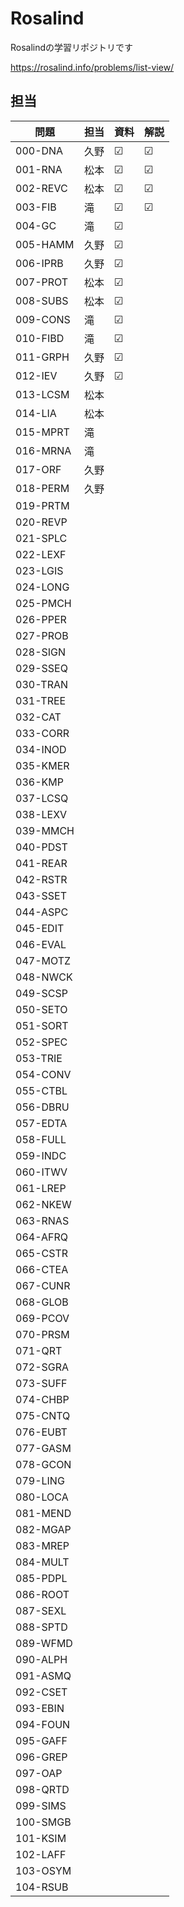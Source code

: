 # Rosalind
Rosalindの学習リポジトリです

https://rosalind.info/problems/list-view/


## 担当

| 問題     | 担当 | 資料 | 解説 |
| -------- | ---- | ---- | ---- |
| 000-DNA  | 久野 | ☑    | ☑    |
| 001-RNA  | 松本 | ☑    | ☑    |
| 002-REVC | 松本 | ☑    | ☑    |
| 003-FIB  | 滝   | ☑    | ☑    |
| 004-GC   | 滝   | ☑    |      |
| 005-HAMM | 久野 | ☑    |      |
| 006-IPRB | 久野 | ☑    |      |
| 007-PROT | 松本 | ☑    |      |
| 008-SUBS | 松本 | ☑    |      |
| 009-CONS | 滝   | ☑    |      |
| 010-FIBD | 滝   |  ☑   |      |
| 011-GRPH | 久野 | ☑    |      |
| 012-IEV  | 久野 | ☑    |      |
| 013-LCSM | 松本 |      |      |
| 014-LIA  | 松本 |      |      |
| 015-MPRT | 滝 |      |      |
| 016-MRNA | 滝 |      |      |
| 017-ORF  |  久野   |      |      |
| 018-PERM |  久野    |      |      |
| 019-PRTM |      |      |      |
| 020-REVP |      |      |      |
| 021-SPLC |      |      |      |
| 022-LEXF |      |      |      |
| 023-LGIS |      |      |      |
| 024-LONG |      |      |      |
| 025-PMCH |      |      |      |
| 026-PPER |      |      |      |
| 027-PROB |      |      |      |
| 028-SIGN |      |      |      |
| 029-SSEQ |      |      |      |
| 030-TRAN |      |      |      |
| 031-TREE |      |      |      |
| 032-CAT  |      |      |      |
| 033-CORR |      |      |      |
| 034-INOD |      |      |      |
| 035-KMER |      |      |      |
| 036-KMP  |      |      |      |
| 037-LCSQ |      |      |      |
| 038-LEXV |      |      |      |
| 039-MMCH |      |      |      |
| 040-PDST |      |      |      |
| 041-REAR |      |      |      |
| 042-RSTR |      |      |      |
| 043-SSET |      |      |      |
| 044-ASPC |      |      |      |
| 045-EDIT |      |      |      |
| 046-EVAL |      |      |      |
| 047-MOTZ |      |      |      |
| 048-NWCK |      |      |      |
| 049-SCSP |      |      |      |
| 050-SETO |      |      |      |
| 051-SORT |      |      |      |
| 052-SPEC |      |      |      |
| 053-TRIE |      |      |      |
| 054-CONV |      |      |      |
| 055-CTBL |      |      |      |
| 056-DBRU |      |      |      |
| 057-EDTA |      |      |      |
| 058-FULL |      |      |      |
| 059-INDC |      |      |      |
| 060-ITWV |      |      |      |
| 061-LREP |      |      |      |
| 062-NKEW |      |      |      |
| 063-RNAS |      |      |      |
| 064-AFRQ |      |      |      |
| 065-CSTR |      |      |      |
| 066-CTEA |      |      |      |
| 067-CUNR |      |      |      |
| 068-GLOB |      |      |      |
| 069-PCOV |      |      |      |
| 070-PRSM |      |      |      |
| 071-QRT  |      |      |      |
| 072-SGRA |      |      |      |
| 073-SUFF |      |      |      |
| 074-CHBP |      |      |      |
| 075-CNTQ |      |      |      |
| 076-EUBT |      |      |      |
| 077-GASM |      |      |      |
| 078-GCON |      |      |      |
| 079-LING |      |      |      |
| 080-LOCA |      |      |      |
| 081-MEND |      |      |      |
| 082-MGAP |      |      |      |
| 083-MREP |      |      |      |
| 084-MULT |      |      |      |
| 085-PDPL |      |      |      |
| 086-ROOT |      |      |      |
| 087-SEXL |      |      |      |
| 088-SPTD |      |      |      |
| 089-WFMD |      |      |      |
| 090-ALPH |      |      |      |
| 091-ASMQ |      |      |      |
| 092-CSET |      |      |      |
| 093-EBIN |      |      |      |
| 094-FOUN |      |      |      |
| 095-GAFF |      |      |      |
| 096-GREP |      |      |      |
| 097-OAP  |      |      |      |
| 098-QRTD |      |      |      |
| 099-SIMS |      |      |      |
| 100-SMGB |      |      |      |
| 101-KSIM |      |      |      |
| 102-LAFF |      |      |      |
| 103-OSYM |      |      |      |
| 104-RSUB |      |      |      |
